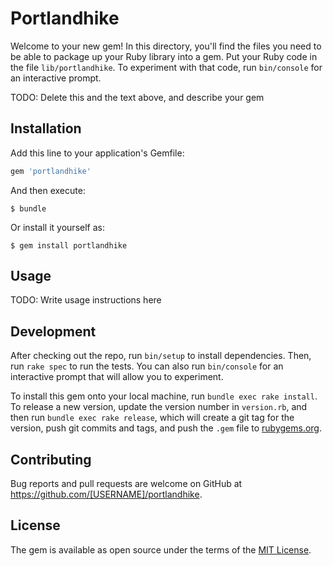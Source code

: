 # Portlandhike

Welcome to your new gem! In this directory, you'll find the files you need to be able to package up your Ruby library into a gem. Put your Ruby code in the file `lib/portlandhike`. To experiment with that code, run `bin/console` for an interactive prompt.

TODO: Delete this and the text above, and describe your gem

## Installation

Add this line to your application's Gemfile:

```ruby
gem 'portlandhike'
```

And then execute:

    $ bundle

Or install it yourself as:

    $ gem install portlandhike

## Usage

TODO: Write usage instructions here

## Development

After checking out the repo, run `bin/setup` to install dependencies. Then, run `rake spec` to run the tests. You can also run `bin/console` for an interactive prompt that will allow you to experiment.

To install this gem onto your local machine, run `bundle exec rake install`. To release a new version, update the version number in `version.rb`, and then run `bundle exec rake release`, which will create a git tag for the version, push git commits and tags, and push the `.gem` file to [rubygems.org](https://rubygems.org).

## Contributing

Bug reports and pull requests are welcome on GitHub at https://github.com/[USERNAME]/portlandhike.

## License

The gem is available as open source under the terms of the [MIT License](https://opensource.org/licenses/MIT).
